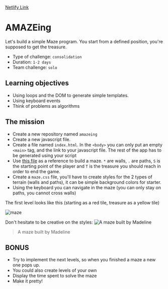 <a href="https://pirate-treasure-hunter-maze.netlify.app/">Netlify Link</a>

# AMAZEing

Let's build a simple Maze program. You start from a defined position, you're supposed to get the treasure.

- Type of challenge: `consolidation`  
- Duration: `1-2 days`  
- Team challenge: `solo`

## Learning objectives

- Using loops and the DOM to generate simple templates. 
- Using keyboard events
- Think of problems as algorithms

## The mission

- Create a new repository named `amazeing`
- Create a new javascript file.
- Create a file named `index.html`. In the `<body>` you can only put an empty `<main>` tag, and the link to your javascript file. The rest of the app has to be generated using your script
- Use [this file](mazes.js) as a reference to build a maze. `*` are walls, `.` are paths, `S` is the starting point of the player and `T` is the treasure you should reach in order to end the game. 
- Create a `maze.css` file, you'll have to create styles for the 2 types of terrain (walls and paths), it can be simple background colors for starter.
- Using the keyboard you can navigate in the maze (you can only stay on paths, you cannot cross walls)


The first level looks like this (starting as a red tile, treasure as a yellow tile)

![maze](map.png)

Don't hesitate to be creative on the styles:
![A maze built by Madeline](madeline.gif)
> A maze built by Madeline

## BONUS

- Try to implement the next levels, so when you finished a maze a new one pops up.
- You could also create levels of your own
- Display the time spent to solve the maze
- Make it pretty!
